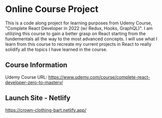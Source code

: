 # Online Course Project

This is a code along project for learning purposes from Udemy Course, "Complete React Developer in 2022 (w/ Redux, Hooks, GraphQL)".
I am utilizing this course to gain a better grasp on React starting from the fundementals all the way to the most advanced concepts. I will use what I learn from this course to recreate my current projects in React to really solidify all the topics I have learned in the course.

## Course Information

Udemy Course URL: https://www.udemy.com/course/complete-react-developer-zero-to-mastery/

## Launch Site - Netlify

https://crown-clothing-bart.netlify.app/
